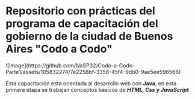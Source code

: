<h1>Repositorio con prácticas del programa de capacitación del gobierno de la ciudad de Buenos Aires "Codo a Codo"</h1> ![image](https://github.com/NaSP32/Codo-a-Codo-Parte1/assets/105832274/7e2258bf-3358-45f4-9db0-9ae5ee596566)



Esta capacitación esta orientada al desarrollo web con **Java**, en esta primera etapa se trabajan conceptos básicos de ***HTML, Css y JavaScript***


